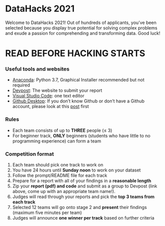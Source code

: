 # DataHacks 2021
Welcome to DataHacks 2021! Out of hundreds of applicants, you’ve been selected because you display true potential for solving complex problems and exude a passion for comprehending and transforming data. Good luck!

# READ BEFORE HACKING STARTS
### Useful tools and websites
- [Anaconda](https://www.anaconda.com/distribution/?gclid=EAIaIQobChMI3Mj06rav5wIVwRd9Ch20mw4zEAAYASAAEgLRDvD_BwE#download-section): Python 3.7, Graphical Installer recommended but not required
- [Devpost](https://datahacks.devpost.com/?preview_token=QQWbaYzAyjvDGT0g95624H8gHoHq518QC3HIU2zDEKM%3D): The website to submit your report
- [Visual Studio Code](https://code.visualstudio.com/download): one text editor
- [Github Desktop](https://desktop.github.com/): If you don’t know Github or don’t have a Github account, please look at this [post](https://product.hubspot.com/blog/git-and-github-tutorial-for-beginners) first

### Rules
* Each team consists of up to **THREE** people (≤ 3)
* For beginner track, **ONLY** beginners (students who have little to no programming experience) can form a team

### Competition format
1. Each team should pick one track to work on
2. You have 24 hours until **Sunday noon** to work on your dataset
3. Follow the prompt/README file for each track
4. Prepare for a report with all of your findings in a **reasonable length**
5. Zip your **report (pdf) and code** and submit as a group to Devpost (link above, come up with an appropriate team name!).
6. Judges will read through your reports and pick the **top 3 teams from each track** 
7. Selected 12 teams will go onto stage 2 and **present** their findings (maximum five minutes per team)
8. Judges will announce **one winner per track** based on further criteria

